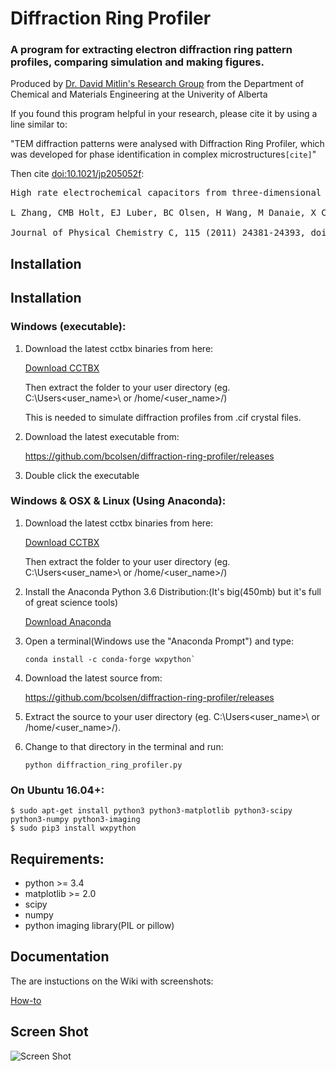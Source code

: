 # Diffraction Ring Profiler

### A program for extracting electron diffraction ring pattern profiles, comparing simulation and making figures.

Produced by [Dr. David Mitlin's Research Group](http://www.mitlingroup.com/) 
from the Department of Chemical and Materials Engineering at the Univerity of Alberta

If you found this program helpful in your research, please cite it by using a line similar to:

"TEM diffraction patterns were analysed with Diffraction Ring Profiler, 
which was developed for phase identification in complex microstructures`[cite]`"

Then cite [doi:10.1021/jp205052f](http://dx.doi.org/10.1021/jp205052f):

<pre>
High rate electrochemical capacitors from three-dimensional arrays of vanadium nitride-functionalized carbon nanotubes,<br>
L Zhang, CMB Holt, EJ Luber, BC Olsen, H Wang, M Danaie, X Cui, X Tan, V Lui, WP Kalisvaart and D Mitlin,<br>
Journal of Physical Chemistry C, 115 (2011) 24381-24393, doi:10.1021/jp205052f</pre>

## Installation

## Installation

### Windows (executable):

1. Download the latest cctbx binaries from here:
   
   [Download CCTBX](http://cci.lbl.gov/cctbx_build/)

   Then extract the folder to your user directory (eg. C:\Users\<user_name>\ or /home/<user_name>/)
   
   This is needed to simulate diffraction profiles from .cif crystal files.

2. Download the latest executable from:

   https://github.com/bcolsen/diffraction-ring-profiler/releases

3. Double click the executable

### Windows & OSX & Linux (Using Anaconda):

1. Download the latest cctbx binaries from here:

   [Download CCTBX](http://cci.lbl.gov/cctbx_build/)

   Then extract the folder to your user directory (eg. C:\Users\<user_name>\ or /home/<user_name>/) 

2. Install the Anaconda Python 3.6 Distribution:(It's big(450mb) but it's full of great science tools) 

   [Download Anaconda](https://www.continuum.io/downloads)

3. Open a terminal(Windows use the "Anaconda Prompt") and type:

   ```
   conda install -c conda-forge wxpython`
   ```

4. Download the latest source from:

   https://github.com/bcolsen/diffraction-ring-profiler/releases

5. Extract the source to your user directory (eg. C:\Users\<user_name>\ or /home/<user_name>/).

6. Change to that directory in the terminal and run:

   ```
   python diffraction_ring_profiler.py
   ```

### On Ubuntu 16.04+:

```
$ sudo apt-get install python3 python3-matplotlib python3-scipy python3-numpy python3-imaging
$ sudo pip3 install wxpython
```

## Requirements:

* python >= 3.4
* matplotlib >= 2.0
* scipy
* numpy 
* python imaging library(PIL or pillow)


## Documentation

The are instuctions on the Wiki with screenshots:

[How-to](https://github.com/bcolsen/diffraction-ring-profiler/wiki/How-to-&-Screenshots)

## Screen Shot

![Screen Shot](https://raw.githubusercontent.com/wiki/bcolsen/diffraction-ring-profiler/images/screen16.png)
